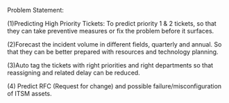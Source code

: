 Problem Statement:

(1)Predicting High Priority Tickets: To predict priority 1 & 2 tickets, so that they can take preventive measures or fix the problem before it surfaces.

(2)Forecast the incident volume in different fields, quarterly and annual. So that they can be better prepared with resources and technology planning.

(3)Auto tag the tickets with right priorities and right departments so that reassigning and related delay can be reduced.

(4) Predict RFC (Request for change) and possible failure/misconfiguration of ITSM assets.
